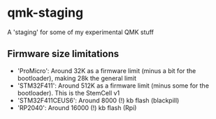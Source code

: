 # qmk-staging
A 'staging' for some of my experimental QMK stuff

## Firmware size limitations

* 'ProMicro': Around 32K as a firmware limit (minus a bit for the bootloader), making 28k the general limit
* 'STM32F411': Around 512K as a firmware limit (minus some for the bootloader). This is the StemCell v1
* 'STM32F411CEUS6': Around 8000 (!) kb flash (blackpill)
* 'RP2040': Around 16000 (!) kb flash (Rpi)
